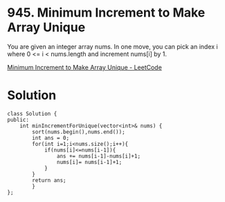 # 945. Minimum Increment to Make Array Unique

You are given an integer array nums. In one move, you can pick an index i where 0 <= i < nums.length and increment nums[i] by 1.

[Minimum Increment to Make Array Unique - LeetCode](https://leetcode.com/problems/minimum-increment-to-make-array-unique/)

# Solution
```
class Solution {
public:
    int minIncrementForUnique(vector<int>& nums) {
        sort(nums.begin(),nums.end());
        int ans = 0;
        for(int i=1;i<nums.size();i++){
            if(nums[i]<=nums[i-1]){
                ans += nums[i-1]-nums[i]+1;
                nums[i]= nums[i-1]+1;
            }
        }
        return ans;
        }
};
```